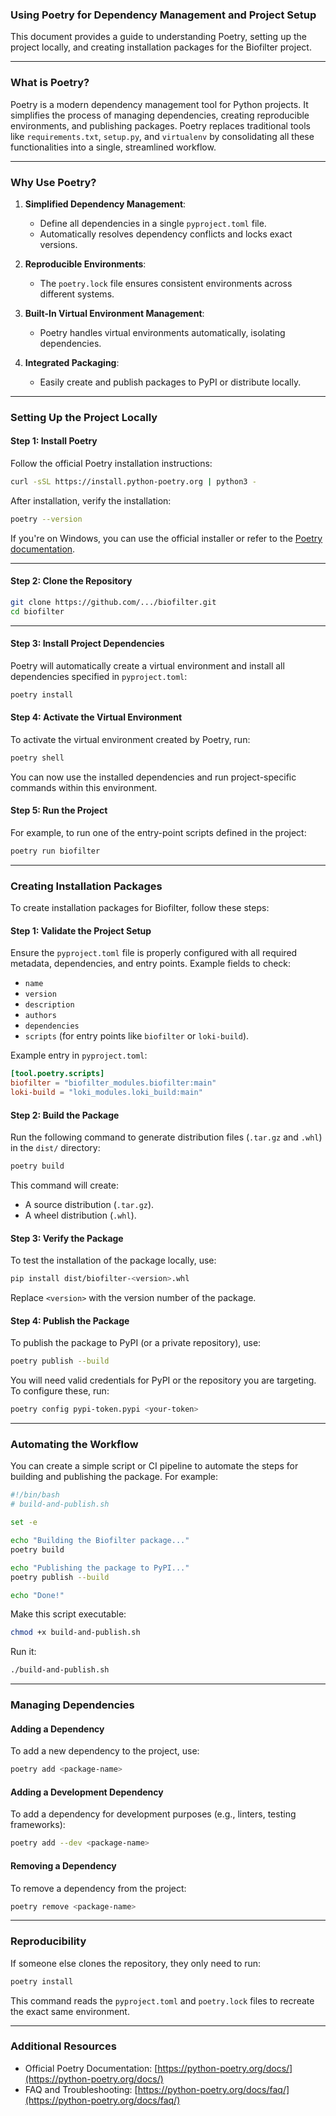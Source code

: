 ### Using Poetry for Dependency Management and Project Setup

This document provides a guide to understanding Poetry, setting up the project locally, and creating installation packages for the Biofilter project.

---

### **What is Poetry?**

Poetry is a modern dependency management tool for Python projects. It simplifies the process of managing dependencies, creating reproducible environments, and publishing packages. Poetry replaces traditional tools like `requirements.txt`, `setup.py`, and `virtualenv` by consolidating all these functionalities into a single, streamlined workflow.

---

### **Why Use Poetry?**

1. **Simplified Dependency Management**:
   - Define all dependencies in a single `pyproject.toml` file.
   - Automatically resolves dependency conflicts and locks exact versions.

2. **Reproducible Environments**:
   - The `poetry.lock` file ensures consistent environments across different systems.

3. **Built-In Virtual Environment Management**:
   - Poetry handles virtual environments automatically, isolating dependencies.

4. **Integrated Packaging**:
   - Easily create and publish packages to PyPI or distribute locally.

---

### **Setting Up the Project Locally**

#### **Step 1: Install Poetry**
Follow the official Poetry installation instructions:

```bash
curl -sSL https://install.python-poetry.org | python3 -
```

After installation, verify the installation:

```bash
poetry --version
```

If you're on Windows, you can use the official installer or refer to the [Poetry documentation](https://python-poetry.org/docs/).

---

#### **Step 2: Clone the Repository**

```bash
git clone https://github.com/.../biofilter.git
cd biofilter
```

---

#### **Step 3: Install Project Dependencies**
Poetry will automatically create a virtual environment and install all dependencies specified in `pyproject.toml`:

```bash
poetry install
```

#### **Step 4: Activate the Virtual Environment**
To activate the virtual environment created by Poetry, run:

```bash
poetry shell
```

You can now use the installed dependencies and run project-specific commands within this environment.

#### **Step 5: Run the Project**
For example, to run one of the entry-point scripts defined in the project:

```bash
poetry run biofilter
```

---

### **Creating Installation Packages**

To create installation packages for Biofilter, follow these steps:

#### **Step 1: Validate the Project Setup**
Ensure the `pyproject.toml` file is properly configured with all required metadata, dependencies, and entry points. Example fields to check:
- `name`
- `version`
- `description`
- `authors`
- `dependencies`
- `scripts` (for entry points like `biofilter` or `loki-build`).

Example entry in `pyproject.toml`:
```toml
[tool.poetry.scripts]
biofilter = "biofilter_modules.biofilter:main"
loki-build = "loki_modules.loki_build:main"
```

#### **Step 2: Build the Package**
Run the following command to generate distribution files (`.tar.gz` and `.whl`) in the `dist/` directory:

```bash
poetry build
```

This command will create:
- A source distribution (`.tar.gz`).
- A wheel distribution (`.whl`).

#### **Step 3: Verify the Package**
To test the installation of the package locally, use:

```bash
pip install dist/biofilter-<version>.whl
```

Replace `<version>` with the version number of the package.

#### **Step 4: Publish the Package**
To publish the package to PyPI (or a private repository), use:

```bash
poetry publish --build
```

You will need valid credentials for PyPI or the repository you are targeting. To configure these, run:

```bash
poetry config pypi-token.pypi <your-token>
```

---

### **Automating the Workflow**

You can create a simple script or CI pipeline to automate the steps for building and publishing the package. For example:

```bash
#!/bin/bash
# build-and-publish.sh

set -e

echo "Building the Biofilter package..."
poetry build

echo "Publishing the package to PyPI..."
poetry publish --build

echo "Done!"
```

Make this script executable:
```bash
chmod +x build-and-publish.sh
```

Run it:
```bash
./build-and-publish.sh
```

---

### **Managing Dependencies**

#### **Adding a Dependency**
To add a new dependency to the project, use:

```bash
poetry add <package-name>
```

#### **Adding a Development Dependency**
To add a dependency for development purposes (e.g., linters, testing frameworks):

```bash
poetry add --dev <package-name>
```

#### **Removing a Dependency**
To remove a dependency from the project:

```bash
poetry remove <package-name>
```

---

### **Reproducibility**

If someone else clones the repository, they only need to run:

```bash
poetry install
```

This command reads the `pyproject.toml` and `poetry.lock` files to recreate the exact same environment.

---

### **Additional Resources**
- Official Poetry Documentation: [https://python-poetry.org/docs/](https://python-poetry.org/docs/)
- FAQ and Troubleshooting: [https://python-poetry.org/docs/faq/](https://python-poetry.org/docs/faq/)

